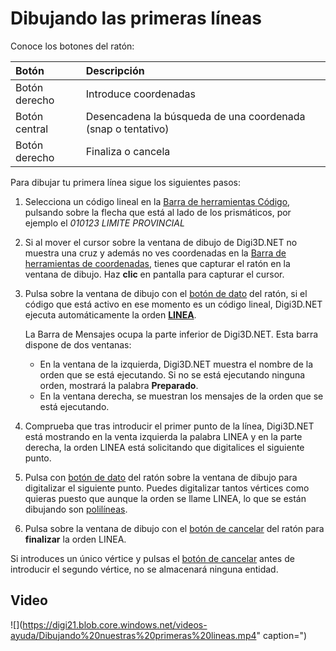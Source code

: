 # Dibujando las primeras líneas

Conoce los botones del ratón:

| Botón | Descripción |
| :--- | :--- |
| Botón derecho | Introduce coordenadas |
| Botón central | Desencadena la búsqueda de una coordenada \(snap o tentativo\) |
| Botón derecho | Finaliza o cancela |

Para dibujar tu primera línea sigue los siguientes pasos:

1. Selecciona un código lineal en la [Barra de herramientas Código](https://github.com/digi21/docs/tree/7fc627c885c16fb88afc7cc05a6df2a2f4a54563/digi3d-net/primeros-pasos/comenzando-a-utilizar-digi3d.net/comenzando-con-la-ventana-de-dibujo/BarraDeHerramientasCodigo.html), pulsando sobre la flecha que está al lado de los prismáticos, por ejemplo el _010123 LIMITE PROVINCIAL_
2. Si al mover el cursor sobre la ventana de dibujo de Digi3D.NET no muestra una cruz y además no ves coordenadas en la [Barra de herramientas de coordenadas](https://github.com/digi21/docs/tree/7fc627c885c16fb88afc7cc05a6df2a2f4a54563/digi3d-net/primeros-pasos/comenzando-a-utilizar-digi3d.net/comenzando-con-la-ventana-de-dibujo/BarraDeHerramientasCoordenadas.html), tienes que capturar el ratón en la ventana de dibujo. Haz **clic** en pantalla para capturar el cursor.
3. Pulsa sobre la ventana de dibujo con el [botón de dato](dibujando-primeras-lineas.md) del ratón, si el código que está activo en ese momento es un código lineal, Digi3D.NET ejecuta automáticamente la orden [**LINEA**](https://github.com/digi21/docs/tree/7fc627c885c16fb88afc7cc05a6df2a2f4a54563/digi3d-net/primeros-pasos/comenzando-a-utilizar-digi3d.net/comenzando-con-la-ventana-de-dibujo/LINEA.html).

   La Barra de Mensajes ocupa la parte inferior de Digi3D.NET. Esta barra dispone de dos ventanas:

   * En la ventana de la izquierda, Digi3D.NET muestra el nombre de la orden que se está ejecutando. Si no se está ejecutando ninguna orden, mostrará la palabra **Preparado**.
   * En la ventana derecha, se muestran los mensajes de la orden que se está ejecutando.

4. Comprueba que tras introducir el primer punto de la línea, Digi3D.NET está mostrando en la venta izquierda la palabra LINEA y en la parte derecha, la orden LINEA está solicitando que digitalices el siguiente punto.
5. Pulsa con [botón de dato](dibujando-primeras-lineas.md) del ratón sobre la ventana de dibujo para digitalizar el siguiente punto. Puedes digitalizar tantos vértices como quieras puesto que aunque la orden se llame LINEA, lo que se están dibujando son [polilíneas](dibujando-primeras-lineas.md).
6. Pulsa sobre la ventana de dibujo con el [botón de cancelar](dibujando-primeras-lineas.md) del ratón para **finalizar** la orden LINEA.

Si introduces un único vértice y pulsas el [botón de cancelar](dibujando-primeras-lineas.md) antes de introducir el segundo vértice, no se almacenará ninguna entidad.

## Video

![](https://digi21.blob.core.windows.net/videos-ayuda/Dibujando%20nuestras%20primeras%20lineas.mp4" caption=")

